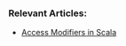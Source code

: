 ### Relevant Articles:

- [Access Modifiers in Scala](https://www.baeldung.com/scala/access-modifiers)
